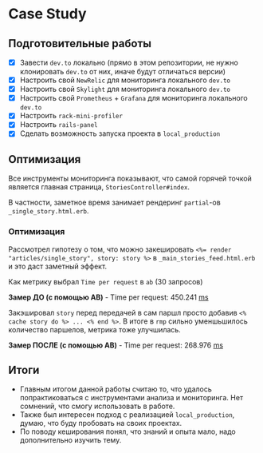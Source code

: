 # Case Study

## Подготовительные работы

- [x] Завести `dev.to` локально (прямо в этом репозитории, не нужно клонировать `dev.to` от них, иначе будут отличаться версии)
- [x] Настроить свой `NewRelic` для мониторинга локального `dev.to`
- [x] Настроить свой `Skylight` для мониторинга локального `dev.to`
- [x] Настроить свой `Prometheus` + `Grafana` для мониторинга локального `dev.to`
- [x] Настроить `rack-mini-profiler`
- [x] Настроить `rails-panel`
- [x] Сделать возможность запуска проекта в `local_production`

## Оптимизация

Все инструменты мониторинга показывают, что самой горячей точкой является главная страница, `StoriesController#index`.

В частности, заметное время занимает рендеринг `partial`-ов `_single_story.html.erb`.

### Оптимизация

Рассмотрел гипотезу о том, что можно закешировать `<%= render "articles/single_story", story: story %>` в `_main_stories_feed.html.erb` и это даст заметный эффект.

Как метрику выбрал `Time per request` в `ab` (30 запросов)

**Замер ДО (с помощью AB)** - Time per request: 450.241 [ms](mean)

Закэшировал `story` перед передачей в сам паршл просто добавив `<% cache story do %> ... <% end %>`.
В итоге в `rmp` сильно уменшьшилось количество паршелов, метрика тоже улучшилась.

**Замер ПОСЛЕ (с помощью AB)** - Time per request: 268.976 [ms](mean)

## Итоги

- Главным итогом данной работы считаю то, что удалось попрактиковаться с инструментами анализа и мониторинга. Нет сомнений, что смогу использовать в работе.
- Также был интересен подход с реализацией `local_production`, думаю, что буду пробовать на своих проектах.
- По поводу кеширования понял, что знаний и опыта мало, надо дополнительно изучить тему.
